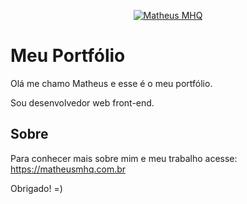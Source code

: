<p  align="center">
<a href="https://matheusmhq.com.br/">
		<img  src="https://matheusmhq.com.br/img/logos/logo-desktop.png"  alt="Matheus MHQ"  title="Matheus MHQ" />
	</a>
</p>

# Meu Portfólio

Olá me chamo Matheus e esse é o meu portfólio.

Sou desenvolvedor web front-end.

## Sobre

Para conhecer mais sobre mim e meu trabalho acesse: https://matheusmhq.com.br

Obrigado! =)

